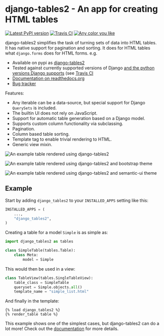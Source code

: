 # django-tables2 - An app for creating HTML tables

[![Latest PyPI version](https://badge.fury.io/py/django-tables2.svg)](https://pypi.python.org/pypi/django-tables2)
[![Travis CI](https://travis-ci.org/jieter/django-tables2.svg?branch=master)](https://travis-ci.org/jieter/django-tables2)
[![Any color you like](https://img.shields.io/badge/code%20style-black-000000.svg)](https://github.com/ambv/black)

django-tables2 simplifies the task of turning sets of data into HTML tables. It
has native support for pagination and sorting. It does for HTML tables what
`django.forms` does for HTML forms. e.g.

- Available on pypi as [django-tables2](https://pypi.python.org/pypi/django-tables2)
- Tested against currently supported versions of Django
  [and the python versions Django supports](https://docs.djangoproject.com/en/dev/faq/install/#what-python-version-can-i-use-with-django)
  (see [Travis CI](https://travis-ci.org/jieter/django-tables2)
- [Documentation on readthedocs.org](https://django-tables2.readthedocs.io/en/latest/)
- [Bug tracker](http://github.com/jieter/django-tables2/issues)

Features:

- Any iterable can be a data-source, but special support for Django `QuerySets` is included.
- The builtin UI does not rely on JavaScript.
- Support for automatic table generation based on a Django model.
- Supports custom column functionality via subclassing.
- Pagination.
- Column based table sorting.
- Template tag to enable trivial rendering to HTML.
- Generic view mixin.

![An example table rendered using django-tables2](https://cdn.rawgit.com/jieter/django-tables2/master/docs/img/example.png)

![An example table rendered using django-tables2 and bootstrap theme](https://cdn.rawgit.com/jieter/django-tables2/master/docs/img/bootstrap.png)

![An example table rendered using django-tables2 and semantic-ui theme](
https://cdn.rawgit.com/jieter/django-tables2/master/docs/img/semantic.png)

## Example

Start by adding `django_tables2` to your `INSTALLED_APPS` setting like this:

```python
INSTALLED_APPS = (
    ...,
    "django_tables2",
)
```

Creating a table for a model `Simple` is as simple as:

```python
import django_tables2 as tables

class SimpleTable(tables.Table):
    class Meta:
        model = Simple
```
This would then be used in a view:

```python
class TableView(tables.SingleTableView):
    table_class = SimpleTable
    queryset = Simple.objects.all()
    template_name = "simple_list.html"
```
And finally in the template:

```
{% load django_tables2 %}
{% render_table table %}
```

This example shows one of the simplest cases, but django-tables2 can do a lot more!
Check out the [documentation](https://django-tables2.readthedocs.io/en/latest/) for more details.
